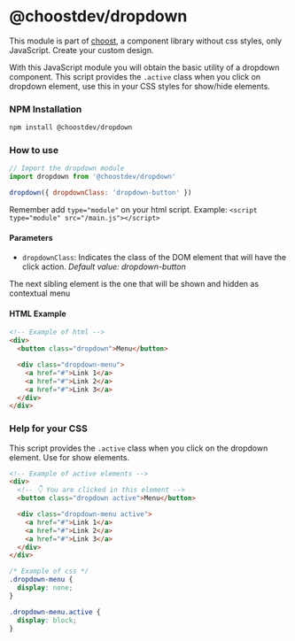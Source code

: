 # @choostdev/dropdown

This module is part of [choost](https://github.com/albertesc/choost), a component library without css styles, only JavaScript. Create your custom design.

With this JavaScript module you will obtain the basic utility of a dropdown component. This script provides the `.active` class when you click on dropdown element, use this in your CSS styles for show/hide elements.

### NPM Installation

```bash
npm install @choostdev/dropdown
```

### How to use

```JavaScript
// Import the dropdown module
import dropdown from '@choostdev/dropdown'

dropdown({ dropdownClass: 'dropdown-button' })
```

Remember add `type="module"` on your html script. Example: `<script type="module" src="/main.js"></script>`

#### Parameters

- `dropdownClass`: Indicates the class of the DOM element that will have the click action. _Default value: dropdown-button_

The next sibling element is the one that will be shown and hidden as contextual menu

#### HTML Example

```html
<!-- Example of html -->
<div>
  <button class="dropdown">Menu</button>

  <div class="dropdown-menu">
    <a href="#">Link 1</a>
    <a href="#">Link 2</a>
    <a href="#">Link 3</a>
  </div>
</div>
```

### Help for your CSS

This script provides the `.active` class when you click on the dropdown element. Use for show elements.

```html
<!-- Example of active elements -->
<div>
  <!-- 👇 You are clicked in this element -->
  <button class="dropdown active">Menu</button>

  <div class="dropdown-menu active">
    <a href="#">Link 1</a>
    <a href="#">Link 2</a>
    <a href="#">Link 3</a>
  </div>
</div>
```

```css
/* Example of css */
.dropdown-menu {
  display: none;
}

.dropdown-menu.active {
  display: block;
}
```
